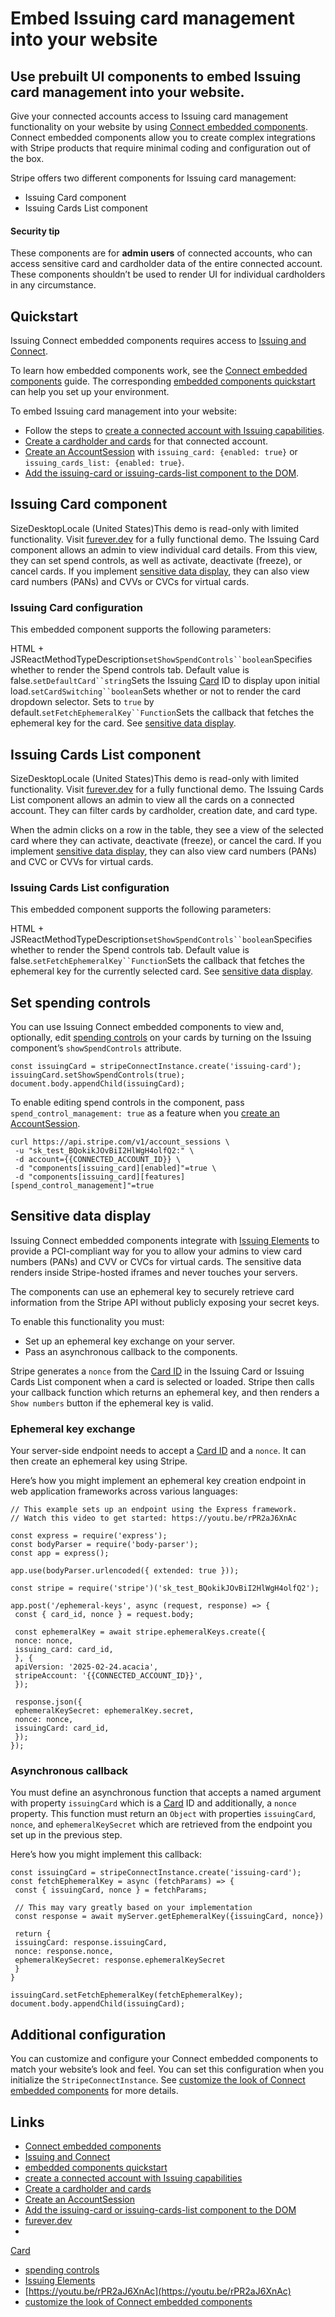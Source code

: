 # Embed Issuing card management into your website

## Use prebuilt UI components to embed Issuing card management into your website.

Give your connected accounts access to Issuing card management functionality on
your website by using [Connect embedded
components](https://docs.stripe.com/connect/get-started-connect-embedded-components).
Connect embedded components allow you to create complex integrations with Stripe
products that require minimal coding and configuration out of the box.

Stripe offers two different components for Issuing card management:

- Issuing Card component
- Issuing Cards List component

#### Security tip

These components are for **admin users** of connected accounts, who can access
sensitive card and cardholder data of the entire connected account. These
components shouldn’t be used to render UI for individual cardholders in any
circumstance.

## Quickstart

Issuing Connect embedded components requires access to [Issuing and
Connect](https://docs.stripe.com/issuing/connect).

To learn how embedded components work, see the [Connect embedded
components](https://docs.stripe.com/connect/get-started-connect-embedded-components)
guide. The corresponding [embedded components
quickstart](https://docs.stripe.com/connect/connect-embedded-components/quickstart)
can help you set up your environment.

To embed Issuing card management into your website:

- Follow the steps to [create a connected account with Issuing
capabilities](https://docs.stripe.com/issuing/connect#create-connected-accounts-with-issuing-capabilities).
- [Create a cardholder and
cards](https://docs.stripe.com/issuing/connect/cardholders-and-cards) for that
connected account.
- [Create an
AccountSession](https://docs.stripe.com/connect/connect-embedded-components/quickstart#server-endpoint)
with `issuing_card: {enabled: true}` or `issuing_cards_list: {enabled: true}`.
- [Add the issuing-card or issuing-cards-list component to the
DOM](https://docs.stripe.com/connect/connect-embedded-components/quickstart#embedded-component).

## Issuing Card component

SizeDesktopLocale (United States)This demo is read-only with limited
functionality. Visit [furever.dev](https://furever.dev/) for a fully functional
demo.
The Issuing Card component allows an admin to view individual card details. From
this view, they can set spend controls, as well as activate, deactivate
(freeze), or cancel cards. If you implement [sensitive data
display](https://docs.stripe.com/issuing/connect/embedded-components#sensitive-data-display),
they can also view card numbers (PANs) and CVVs or CVCs for virtual cards.

### Issuing Card configuration

This embedded component supports the following parameters:

HTML + JSReactMethodTypeDescription`setShowSpendControls``boolean`Specifies
whether to render the Spend controls tab. Default value is
false.`setDefaultCard``string`Sets the Issuing
[Card](https://docs.stripe.com/api/issuing/cards/object#issuing_card_object-id)
ID to display upon initial load.`setCardSwitching``boolean`Sets whether or not
to render the card dropdown selector. Sets to `true` by
default.`setFetchEphemeralKey``Function`Sets the callback that fetches the
ephemeral key for the card. See [sensitive data
display](https://docs.stripe.com/issuing/connect/embedded-components#sensitive-data-display).
## Issuing Cards List component

SizeDesktopLocale (United States)This demo is read-only with limited
functionality. Visit [furever.dev](https://furever.dev/) for a fully functional
demo.
The Issuing Cards List component allows an admin to view all the cards on a
connected account. They can filter cards by cardholder, creation date, and card
type.

When the admin clicks on a row in the table, they see a view of the selected
card where they can activate, deactivate (freeze), or cancel the card. If you
implement [sensitive data
display](https://docs.stripe.com/issuing/connect/embedded-components#sensitive-data-display),
they can also view card numbers (PANs) and CVC or CVVs for virtual cards.

### Issuing Cards List configuration

This embedded component supports the following parameters:

HTML + JSReactMethodTypeDescription`setShowSpendControls``boolean`Specifies
whether to render the Spend controls tab. Default value is
false.`setFetchEphemeralKey``Function`Sets the callback that fetches the
ephemeral key for the currently selected card. See [sensitive data
display](https://docs.stripe.com/issuing/connect/embedded-components#sensitive-data-display).
## Set spending controls

You can use Issuing Connect embedded components to view and, optionally, edit
[spending controls](https://docs.stripe.com/issuing/controls/spending-controls)
on your cards by turning on the Issuing component’s `showSpendControls`
attribute.

```
const issuingCard = stripeConnectInstance.create('issuing-card');
issuingCard.setShowSpendControls(true);
document.body.appendChild(issuingCard);
```

To enable editing spend controls in the component, pass
`spend_control_management: true` as a feature when you [create an
AccountSession](https://docs.stripe.com/connect/connect-embedded-components/quickstart#server-endpoint).

```
curl https://api.stripe.com/v1/account_sessions \
 -u "sk_test_BQokikJOvBiI2HlWgH4olfQ2:" \
 -d account={{CONNECTED_ACCOUNT_ID}} \
 -d "components[issuing_card][enabled]"=true \
 -d "components[issuing_card][features][spend_control_management]"=true
```

## Sensitive data display

Issuing Connect embedded components integrate with [Issuing
Elements](https://docs.stripe.com/issuing/elements) to provide a PCI-compliant
way for you to allow your admins to view card numbers (PANs) and CVV or CVCs for
virtual cards. The sensitive data renders inside Stripe-hosted iframes and never
touches your servers.

The components can use an ephemeral key to securely retrieve card information
from the Stripe API without publicly exposing your secret keys.

To enable this functionality you must:

- Set up an ephemeral key exchange on your server.
- Pass an asynchronous callback to the components.

Stripe generates a `nonce` from the [Card
ID](https://docs.stripe.com/api/issuing/cards/object#issuing_card_object-id) in
the Issuing Card or Issuing Cards List component when a card is selected or
loaded. Stripe then calls your callback function which returns an ephemeral key,
and then renders a `Show numbers` button if the ephemeral key is valid.

### Ephemeral key exchange

Your server-side endpoint needs to accept a [Card
ID](https://docs.stripe.com/api/issuing/cards/object#issuing_card_object-id) and
a `nonce`. It can then create an ephemeral key using Stripe.

Here’s how you might implement an ephemeral key creation endpoint in web
application frameworks across various languages:

```
// This example sets up an endpoint using the Express framework.
// Watch this video to get started: https://youtu.be/rPR2aJ6XnAc

const express = require('express');
const bodyParser = require('body-parser');
const app = express();

app.use(bodyParser.urlencoded({ extended: true }));

const stripe = require('stripe')('sk_test_BQokikJOvBiI2HlWgH4olfQ2');

app.post('/ephemeral-keys', async (request, response) => {
 const { card_id, nonce } = request.body;

 const ephemeralKey = await stripe.ephemeralKeys.create({
 nonce: nonce,
 issuing_card: card_id,
 }, {
 apiVersion: '2025-02-24.acacia',
 stripeAccount: '{{CONNECTED_ACCOUNT_ID}}',
 });

 response.json({
 ephemeralKeySecret: ephemeralKey.secret,
 nonce: nonce,
 issuingCard: card_id,
 });
});
```

### Asynchronous callback

You must define an asynchronous function that accepts a named argument with
property `issuingCard` which is a
[Card](https://docs.stripe.com/api/issuing/cards/object#issuing_card_object-id)
ID and additionally, a `nonce` property. This function must return an `Object`
with properties `issuingCard`, `nonce`, and `ephemeralKeySecret` which are
retrieved from the endpoint you set up in the previous step.

Here’s how you might implement this callback:

```
const issuingCard = stripeConnectInstance.create('issuing-card');
const fetchEphemeralKey = async (fetchParams) => {
 const { issuingCard, nonce } = fetchParams;

 // This may vary greatly based on your implementation
 const response = await myServer.getEphemeralKey({issuingCard, nonce})

 return {
 issuingCard: response.issuingCard,
 nonce: response.nonce,
 ephemeralKeySecret: response.ephemeralKeySecret
 }
}

issuingCard.setFetchEphemeralKey(fetchEphemeralKey);
document.body.appendChild(issuingCard);
```

## Additional configuration

You can customize and configure your Connect embedded components to match your
website’s look and feel. You can set this configuration when you initialize the
`StripeConnectInstance`. See [customize the look of Connect embedded
components](https://docs.stripe.com/connect/get-started-connect-embedded-components#customize-the-look-of-connect-embedded-components)
for more details.

## Links

- [Connect embedded
components](https://docs.stripe.com/connect/get-started-connect-embedded-components)
- [Issuing and Connect](https://docs.stripe.com/issuing/connect)
- [embedded components
quickstart](https://docs.stripe.com/connect/connect-embedded-components/quickstart)
- [create a connected account with Issuing
capabilities](https://docs.stripe.com/issuing/connect#create-connected-accounts-with-issuing-capabilities)
- [Create a cardholder and
cards](https://docs.stripe.com/issuing/connect/cardholders-and-cards)
- [Create an
AccountSession](https://docs.stripe.com/connect/connect-embedded-components/quickstart#server-endpoint)
- [Add the issuing-card or issuing-cards-list component to the
DOM](https://docs.stripe.com/connect/connect-embedded-components/quickstart#embedded-component)
- [furever.dev](https://furever.dev)
-
[Card](https://docs.stripe.com/api/issuing/cards/object#issuing_card_object-id)
- [spending
controls](https://docs.stripe.com/issuing/controls/spending-controls)
- [Issuing Elements](https://docs.stripe.com/issuing/elements)
- [https://youtu.be/rPR2aJ6XnAc](https://youtu.be/rPR2aJ6XnAc)
- [customize the look of Connect embedded
components](https://docs.stripe.com/connect/get-started-connect-embedded-components#customize-the-look-of-connect-embedded-components)